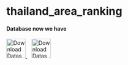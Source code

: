 # thailand_area_ranking
<h4>Database now we have</h4>
<a id="dataset-button" href="https://kang49.github.io/thailand_area_ranking/datasets/Data.html" target="_blank">
  <img src="https://cdn-icons-png.flaticon.com/512/603/603156.png" alt="Download Dataset" width="50" height="50">
</a>&nbsp;&nbsp;
<a id="dataset-button" href="https://kang49.github.io/thailand_area_ranking/datasets/data_map.html" target="_blank">
  <img src="https://cdn-icons-png.flaticon.com/512/235/235861.png" alt="Download Dataset" width="50" height="50">
</a>
